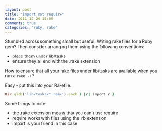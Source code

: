 ```yaml
---
layout: post
title: "import not require"
date: 2011-12-20 15:09
comments: true
categories: "ruby, rake"
---
```


Stumbled across something small but useful.  Writing rake files for a Ruby gem?
Then consider arranging them using the following conventions:

* place them under lib/tasks
* ensure they all end with the .rake extension

How to ensure that all your rake files under lib/tasks are available when you run a `rake -T`?

Easy - put this into your Rakefile.

```ruby
Dir.glob('lib/tasks/*.rake').each { |r| import r }
```

Some things to note:

* the .rake extension means that you can't use require
* require works with files using the .rb extension
* import is your friend in this case
